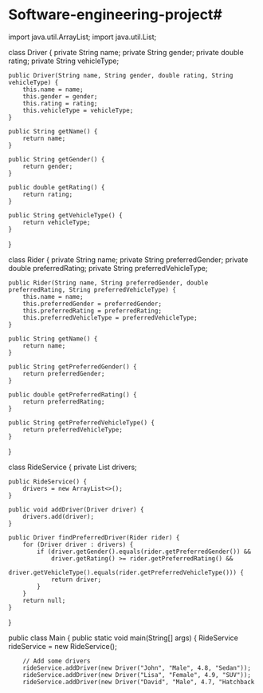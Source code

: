 # Software-engineering-project#
import java.util.ArrayList;
import java.util.List;

class Driver {
    private String name;
    private String gender;
    private double rating;
    private String vehicleType;

    public Driver(String name, String gender, double rating, String vehicleType) {
        this.name = name;
        this.gender = gender;
        this.rating = rating;
        this.vehicleType = vehicleType;
    }

    public String getName() {
        return name;
    }

    public String getGender() {
        return gender;
    }

    public double getRating() {
        return rating;
    }

    public String getVehicleType() {
        return vehicleType;
    }
}

class Rider {
    private String name;
    private String preferredGender;
    private double preferredRating;
    private String preferredVehicleType;

    public Rider(String name, String preferredGender, double preferredRating, String preferredVehicleType) {
        this.name = name;
        this.preferredGender = preferredGender;
        this.preferredRating = preferredRating;
        this.preferredVehicleType = preferredVehicleType;
    }

    public String getName() {
        return name;
    }

    public String getPreferredGender() {
        return preferredGender;
    }

    public double getPreferredRating() {
        return preferredRating;
    }

    public String getPreferredVehicleType() {
        return preferredVehicleType;
    }
}

class RideService {
    private List<Driver> drivers;

    public RideService() {
        drivers = new ArrayList<>();
    }

    public void addDriver(Driver driver) {
        drivers.add(driver);
    }

    public Driver findPreferredDriver(Rider rider) {
        for (Driver driver : drivers) {
            if (driver.getGender().equals(rider.getPreferredGender()) &&
                driver.getRating() >= rider.getPreferredRating() &&
                driver.getVehicleType().equals(rider.getPreferredVehicleType())) {
                return driver;
            }
        }
        return null;
    }
}

public class Main {
    public static void main(String[] args) {
        RideService rideService = new RideService();

        // Add some drivers
        rideService.addDriver(new Driver("John", "Male", 4.8, "Sedan"));
        rideService.addDriver(new Driver("Lisa", "Female", 4.9, "SUV"));
        rideService.addDriver(new Driver("David", "Male", 4.7, "Hatchback
